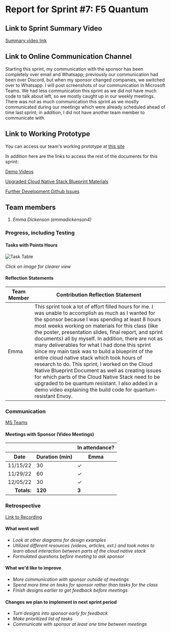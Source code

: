 # Report for Sprint #7: F5 Quantum

## Link to Sprint Summary Video
[Summary video link](https://youtu.be/snZa2bZfHUo)

## Link to Online Communication Channel
Starting this sprint, my communication with the sponsor has been completely over email and Whatsapp; previously our communication had been over Discord, but when my sponsor changed companies, we switched over to Whatsapp. I will post screenshots of our communication in Microsoft Teams. We had less communication this sprint as we did not have much code to talk about left, so we mostly caught up in our weekly meetings. There was not as much communication this sprint as we mostly communicated during our meetings which were already scheduled ahead of time last sprint; in addition, I did not have another team member to communicate with.

## Link to Working Prototype
You can access our team's working prototype at [this site](https://github.com/Post-Quantum-Mesh)

In addition here are the links to access the rest of the documents for this sprint:

[Demo Videos](https://github.com/wsu-cpts421-sp22/f5-quantum/tree/demo_videos)

[Upgraded Cloud Native Stack Blueprint Materials](https://github.com/Post-Quantum-Mesh/post-quantum-cloud-service-mesh)

[Further Development Github Issues](https://github.com/Post-Quantum-Mesh/post-quantum-cloud-service-mesh/issues)

## Team members
1. *Emma Dickenson (emmadickenson4)*

### Progress, including Testing
#### Tasks with Points Hours
![Task Table](https://user-images.githubusercontent.com/89421233/207200635-4b33d212-bd18-46dc-b287-7f6decdb44d2.png)

*Click on image for clearer view*



#### Reflection Statements
| Team Member | Contribution Reflection Statement |
|-------------|-------------------|
|Emma|This sprint took a lot of effort filled hours for me. I was unable to accomplish as much as I wanted for the sponsor because I was spending at least 8 hours most weeks working on materials for this class (like the poster, presentation slides, final report, and sprint documents) all by myself. In addition, there are not as many deliverables for what I had done this sprint since my main task was to build a blueprint of the entire cloud native stack which took hours of research to do. This sprint, I worked on the Cloud Native Blueprint Document as well as creating issues for which parts of the Cloud Native Stack need to be upgraded to be quantum resistant. I also added in a demo video explaining the build code for quantum-resistant Envoy. 

  
### Communication
[MS Teams](https://teams.microsoft.com/_?tenantId=b52be471-f7f1-47b4-a879-0c799bb53db5#/school/conversations/F5%20Quantum%20V2?groupId=87fda352-e01f-4122-957a-6c68b129334b&threadId=19:4b0fecfb39b64537b7599d62577bf6b3@thread.tacv2&ctx=channel)

#### Meetings with Sponsor (Video Meetings)
<table> 
  <thead>
    <tr>
      <th colspan="2"></th><th colspan="5">In attendance?</th>
    </tr> 
    <tr>
      <th>Date</th><th>Duration (min)</th><th>Emma</th>
    </tr>
  </thead> 
  <tbody>
    <tr>
      <td>11/15/22</td><td>30</td><td>&check;</td>
    </tr>
    <tr>
      <td>11/29/22</td><td>60</td><td>&check;</td>
    </tr>
    <tr>
      <td>12/05/22</td><td>30</td><td>&check;</td>
    </tr>
    <tr><td align="right"><b>Totals:</b></td><td><b>120</b></td><td><b>3</b></td>
    </tr>
  </tbody>
</table>

### Retrospective
[Link to Recording](https://www.youtube.com/watch?v=YkLmZPq-0VM)

#### What went well
  - <i>Look at other diagrams for design examples</i>
  - <i>Utilized different resources (videos, articles, ext.) and took notes to learn about interaction between parts of the cloud native stack</i>
  - <i>Formulated questions before meeting to ask sponsor</i>
  
 #### What we'd like to improve
  - <i>More communication with sponsor outside of meetings</i>
  - <i>Spend more time on tasks for sponsor rather than tasks for the class</i>
  - <i>Finish designs earlier to get feedback before meetings</i>
  
#### Changes we plan to implement in next sprint period
  - <i>Turn designs into sponsor early for feedback</i>
  - <i>Make prioritized list of tasks</i>
  - <i>Communicate with sponsor at least one time between meetings</i>
